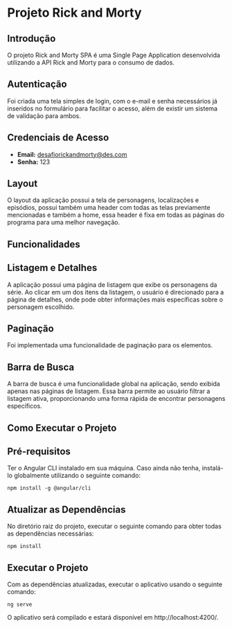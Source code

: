 # Projeto Rick and Morty 


## Introdução
O projeto Rick and Morty SPA é uma Single Page Application desenvolvida utilizando a API Rick and Morty para o consumo de dados.

## Autenticação
Foi criada uma tela simples de login, com o e-mail e senha necessários já inseridos no formulário para facilitar o acesso, além de existir um sistema de validação para ambos.

## Credenciais de Acesso
- **Email:** desafiorickandmorty@des.com
- **Senha:** 123

## Layout
O layout da aplicação possui a tela de personagens, localizações e episódios, possui também uma header com todas as telas previamente mencionadas e também a home, essa header é fixa em todas as páginas do programa para uma melhor navegação.

## Funcionalidades

## Listagem e Detalhes 
A aplicação possui uma página de listagem que exibe os personagens da série. Ao clicar em um dos itens da listagem, o usuário é direcionado para a página de detalhes, onde pode obter informações mais específicas sobre o personagem escolhido.

## Paginação 
Foi implementada uma funcionalidade de paginação para os elementos.

## Barra de Busca 
A barra de busca é uma funcionalidade global na aplicação, sendo exibida apenas nas páginas de listagem. Essa barra permite ao usuário filtrar a listagem ativa, proporcionando uma forma rápida de encontrar personagens específicos.

## Como Executar o Projeto 

## Pré-requisitos 
Ter o Angular CLI instalado em sua máquina. Caso ainda não tenha, instalá-lo globalmente utilizando o seguinte comando:

```
npm install -g @angular/cli
```

## Atualizar as Dependências
No diretório raiz do projeto, executar o seguinte comando para obter todas as dependências necessárias:

```
npm install
```

## Executar o Projeto
Com as dependências atualizadas, executar o aplicativo usando o seguinte comando:

```
ng serve
```

O aplicativo será compilado e estará disponível em http://localhost:4200/.
